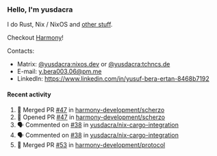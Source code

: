 ### Hello, I'm yusdacra

I do Rust, Nix / NixOS and [other stuff](https://yusdacra.gitlab.io/about).

Checkout [Harmony](https://github.com/harmony-development)!

Contacts:
- Matrix: [@yusdacra:nixos.dev](https://matrix.to/#/@yusdacra:nixos.dev) or [@yusdacra:tchncs.de](https://matrix.to/#/@yusdacra:tchncs.de)
- E-mail: y.bera003.06@pm.me
- LinkedIn: https://www.linkedin.com/in/yusuf-bera-ertan-8468b7192

#### Recent activity

<!--START_SECTION:activity-->
1. 🎉 Merged PR [#47](https://github.com/harmony-development/scherzo/pull/47) in [harmony-development/scherzo](https://github.com/harmony-development/scherzo)
2. 💪 Opened PR [#47](https://github.com/harmony-development/scherzo/pull/47) in [harmony-development/scherzo](https://github.com/harmony-development/scherzo)
3. 🗣 Commented on [#38](https://github.com/yusdacra/nix-cargo-integration/issues/38) in [yusdacra/nix-cargo-integration](https://github.com/yusdacra/nix-cargo-integration)
4. 🗣 Commented on [#38](https://github.com/yusdacra/nix-cargo-integration/issues/38) in [yusdacra/nix-cargo-integration](https://github.com/yusdacra/nix-cargo-integration)
5. 🎉 Merged PR [#53](https://github.com/harmony-development/protocol/pull/53) in [harmony-development/protocol](https://github.com/harmony-development/protocol)
<!--END_SECTION:activity-->
